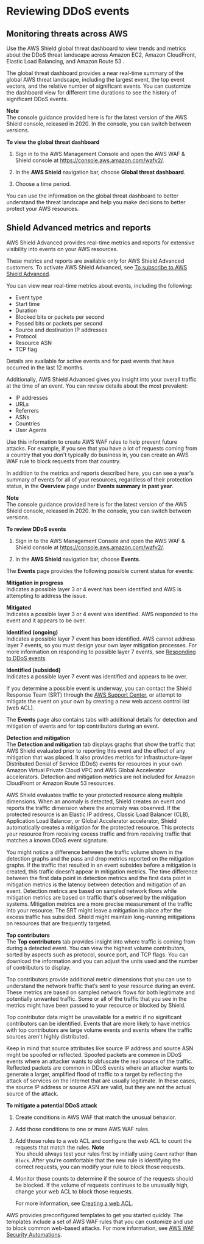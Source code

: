 # Reviewing DDoS events<a name="using-ddos-reports"></a>

## Monitoring threats across AWS<a name="aws-shield-global-threats"></a>

Use the AWS Shield global threat dashboard to view trends and metrics about the DDoS threat landscape across Amazon EC2, Amazon CloudFront, Elastic Load Balancing, and Amazon Route 53 \.

The global threat dashboard provides a near real\-time summary of the global AWS threat landscape, including the largest event, the top event vectors, and the relative number of significant events\. You can customize the dashboard view for different time durations to see the history of significant DDoS events\.

**Note**  
The console guidance provided here is for the latest version of the AWS Shield console, released in 2020\. In the console, you can switch between versions\. <a name="review-ddos-threat-dashboard"></a>

**To view the global threat dashboard**

1. Sign in to the AWS Management Console and open the AWS WAF & Shield console at [https://console\.aws\.amazon\.com/wafv2/](https://console.aws.amazon.com/wafv2/)\. 

1. In the **AWS Shield** navigation bar, choose **Global threat dashboard**\.

1. Choose a time period\.

You can use the information on the global threat dashboard to better understand the threat landscape and help you make decisions to better protect your AWS resources\.

## Shield Advanced metrics and reports<a name="shield-details"></a>

AWS Shield Advanced provides real\-time metrics and reports for extensive visibility into events on your AWS resources\.

These metrics and reports are available only for AWS Shield Advanced customers\. To activate AWS Shield Advanced, see [To subscribe to AWS Shield Advanced](enable-ddos-prem.md#enable-ddos-prem-procedure)\.

You can view near real\-time metrics about events, including the following:
+ Event type
+ Start time
+ Duration
+ Blocked bits or packets per second
+ Passed bits or packets per second
+ Source and destination IP addresses
+ Protocol
+ Resource ASN
+ TCP flag

Details are available for active events and for past events that have occurred in the last 12 months\.

Additionally, AWS Shield Advanced gives you insight into your overall traffic at the time of an event\. You can review details about the most prevalent:
+ IP addresses
+ URLs
+ Referrers
+ ASNs
+ Countries
+ User Agents

Use this information to create AWS WAF rules to help prevent future attacks\. For example, if you see that you have a lot of requests coming from a country that you don't typically do business in, you can create an AWS WAF rule to block requests from that country\. 

In addition to the metrics and reports described here, you can see a year's summary of events for all of your resources, regardless of their protection status, in the **Overview** page under **Events summary in past year**\. 

**Note**  
The console guidance provided here is for the latest version of the AWS Shield console, released in 2020\. In the console, you can switch between versions\. <a name="review-ddos-reports-procedure"></a>

**To review DDoS events**

1. Sign in to the AWS Management Console and open the AWS WAF & Shield console at [https://console\.aws\.amazon\.com/wafv2/](https://console.aws.amazon.com/wafv2/)\. 

1. In the **AWS Shield** navigation bar, choose **Events**\.

The **Events** page provides the following possible current status for events:

**Mitigation in progress**  
Indicates a possible layer 3 or 4 event has been identified and AWS is attempting to address the issue\.

**Mitigated**  
Indicates a possible layer 3 or 4 event was identified\. AWS responded to the event and it appears to be over\.

**Identified \(ongoing\)**  
Indicates a possible layer 7 event has been identified\. AWS cannot address layer 7 events, so you must design your own layer mitigation processes\. For more information on responding to possible layer 7 events, see [Responding to DDoS events](ddos-responding.md)\.

**Identified \(subsided\)**  
Indicates a possible layer 7 event was identified and appears to be over\.

If you determine a possible event is underway, you can contact the Shield Response Team \(SRT\) through the [AWS Support Center](https://console.aws.amazon.com/support/home#/), or attempt to mitigate the event on your own by creating a new web access control list \(web ACL\)\. 

The **Events** page also contains tabs with additional details for detection and mitigation of events and for top contributors during an event\. 

**Detection and mitigation**  
The **Detection and mitigation** tab displays graphs that show the traffic that AWS Shield evaluated prior to reporting this event and the effect of any mitigation that was placed\. It also provides metrics for infrastructure\-layer Distributed Denial of Service \(DDoS\) events for resources in your own Amazon Virtual Private Cloud VPC and AWS Global Accelerator accelerators\. Detection and mitigation metrics are not included for Amazon CloudFront or Amazon Route 53 resources\.

AWS Shield evaluates traffic to your protected resource along multiple dimensions\. When an anomaly is detected, Shield creates an event and reports the traffic dimension where the anomaly was observed\. If the protected resource is an Elastic IP address, Classic Load Balancer \(CLB\), Application Load Balancer, or Global Accelerator accelerator, Shield automatically creates a mitigation for the protected resource\. This protects your resource from receiving excess traffic and from receiving traffic that matches a known DDoS event signature\. 

You might notice a difference between the traffic volume shown in the detection graphs and the pass and drop metrics reported on the mitigation graphs\. If the traffic that resulted in an event subsides before a mitigation is created, this traffic doesn’t appear in mitigation metrics\. The time difference between the first data point in detection metrics and the first data point in mitigation metrics is the latency between detection and mitigation of an event\. Detection metrics are based on sampled network flows while mitigation metrics are based on traffic that's observed by the mitigation systems\. Mitigation metrics are a more precise measurement of the traffic into your resource\. The SRT might leave a mitigation in place after the excess traffic has subsided\. Shield might maintain long\-running mitigations on resources that are frequently targeted\.

**Top contributors**  
The **Top contributors** tab provides insight into where traffic is coming from during a detected event\. You can view the highest volume contributors, sorted by aspects such as protocol, source port, and TCP flags\. You can download the information and you can adjust the units used and the number of contributors to display\.

Top contributors provide additional metric dimensions that you can use to understand the network traffic that’s sent to your resource during an event\. These metrics are based on sampled network flows for both legitimate and potentially unwanted traffic\. Some or all of the traffic that you see in the metrics might have been passed to your resource or blocked by Shield\. 

Top contributor data might be unavailable for a metric if no significant contributors can be identified\. Events that are more likely to have metrics with top contributors are large volume events and events where the traffic sources aren't highly distributed\. 

Keep in mind that source attributes like source IP address and source ASN might be spoofed or reflected\. Spoofed packets are common in DDoS events where an attacker wants to obfuscate the real source of the traffic\. Reflected packets are common in DDoS events where an attacker wants to generate a larger, amplified flood of traffic to a target by reflecting the attack of services on the Internet that are usually legitimate\. In these cases, the source IP address or source ASN are valid, but they are not the actual source of the attack\.<a name="mitigating-ddos-attack-procedure"></a>

**To mitigate a potential DDoS attack**

1. Create conditions in AWS WAF that match the unusual behavior\.

1. Add those conditions to one or more AWS WAF rules\.

1. Add those rules to a web ACL and configure the web ACL to count the requests that match the rules\.
**Note**  
You should always test your rules first by initially using `Count` rather than `Block`\. After you're comfortable that the new rule is identifying the correct requests, you can modify your rule to block those requests\.

1. Monitor those counts to determine if the source of the requests should be blocked\. If the volume of requests continues to be unusually high, change your web ACL to block those requests\.

   For more information, see [Creating a web ACL](web-acl-creating.md)\.

AWS provides preconfigured templates to get you started quickly\. The templates include a set of AWS WAF rules that you can customize and use to block common web\-based attacks\. For more information, see [AWS WAF Security Automations](https://aws.amazon.com/solutions/aws-waf-security-automations/)\.
